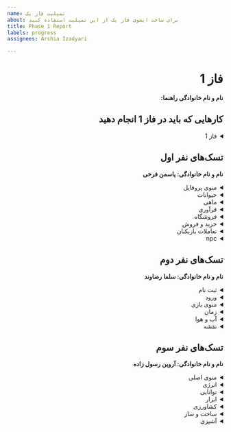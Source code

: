 ```yaml
---
name: تمپلیت فاز یک
about: برای ساخت ایشوی فاز یک از این تمپلیت استفاده کنید
title: Phase 1 Report
labels: progress
assignees: Arshia Izadyari

---
```


<div dir="rtl" align='right'>

# فاز 1
**نام و نام خانوادگی راهنما:**

## کارهایی که باید در فاز 1 انجام دهید

<details>
  <summary>فاز 1</summary>

- موارد پیاده سازی فاز اول پروژه
  
  <div  dir="ltr" align='right'>
  
  1. [ ] شروع نشده
  2. [x] در حال انجام
  3. [ ] تمام شده
     </div>
</details>

## تسک‌های نفر اول

  **نام و نام خانوادگی: یاسمن فرخی**
<details>
  <summary>منوی پروفایل</summary>

  <div dir="ltr" align='right'>

1. [ ] شروع نشده
2. [ ] در حال انجام
3. [x] تمام شده
  </div>
</details>

<details>
  <summary>حیوانات</summary>

  <div dir="ltr" align='right'>

1. [ ] شروع نشده
2. [ ] در حال انجام
3. [x] تمام شده
  </div>
</details>

<details>
  <summary>ماهی</summary>

  <div dir="ltr" align='right'>

1. [ ] شروع نشده
2. [ ] در حال انجام
3. [x] تمام شده
  </div>
</details>

<details>
  <summary>فرآوری</summary>

  <div dir="ltr" align='right'>

1. [ ] شروع نشده
2. [x] در حال انجام
3. [ ] تمام شده
  </div>
</details>

<details>
  <summary>فروشگاه</summary>

  <div dir="ltr" align='right'>

1. [ ] شروع نشده
2. [x] در حال انجام
3. [ ] تمام شده
  </div>
</details>

<details>
  <summary>خرید و فروش</summary>

  <div dir="ltr" align='right'>

1. [x] شروع نشده
2. [ ] در حال انجام
3. [ ] تمام شده
  </div>
</details>

<details>
  <summary>تعاملات بازیکنان</summary>

  <div dir="ltr" align='right'>

1. [ ] شروع نشده
2. [ ] در حال انجام
3. [x] تمام شده
  </div>
</details>

<details>
  <summary>npc</summary>

  <div dir="ltr" align='right'>

1. [ ] شروع نشده
2. [ ] در حال انجام
3. [x] تمام شده
  </div>
</details>

## تسک‌های نفر دوم

  **نام و نام خانوادگی: سلما رضاوند**

<details>
  <summary>ثبت نام</summary>

  <div dir="ltr" align='right'>

1. [ ] شروع نشده
2. [ ] در حال انجام
3. [x] تمام شده
  </div>
</details>

<details>
  <summary>ورود</summary>

  <div dir="ltr" align='right'>

1. [ ] شروع نشده
2. [ ] در حال انجام
3. [x] تمام شده
  </div>
</details>

<details>
  <summary>منوی بازی</summary>

  <div dir="ltr" align='right'>

1. [ ] شروع نشده
2. [ ] در حال انجام
3. [ ] تمام شده
  </div>
</details>

<details>
  <summary>زمان</summary>

  <div dir="ltr" align='right'>

1. [ ] شروع نشده
2. [ ] در حال انجام
3. [ ] تمام شده
  </div>
</details>

<details>
  <summary>آب و هوا</summary>

  <div dir="ltr" align='right'>

1. [ ] شروع نشده
2. [ ] در حال انجام
3. [ ] تمام شده
  </div>
</details>

<details>
  <summary>نقشه</summary>

  <div dir="ltr" align='right'>

1. [ ] شروع نشده
2. [ ] در حال انجام
3. [ ] تمام شده
  </div>
</details>

## تسک‌های نفر سوم

  **نام و نام خانوادگی: آروین رسول زاده**
<details>
  <summary>منوی اصلی</summary>

  <div dir="ltr" align='right'>

1. [ ] شروع نشده
2. [ ] در حال انجام
3. [x] تمام شده
  </div>
</details>

<details>
  <summary>انرژی</summary>

  <div dir="ltr" align='right'>

1. [ ] شروع نشده
2. [ ] در حال انجام
3. [x] تمام شده
  </div>
</details>

<details>
  <summary>توانایی</summary>

  <div dir="ltr" align='right'>

1. [ ] شروع نشده
2. [ ] در حال انجام
3. [ ] تمام شده
  </div>
</details>

<details>
  <summary>ابزار</summary>

  <div dir="ltr" align='right'>

1. [ ] شروع نشده
2. [ ] در حال انجام
3. [ ] تمام شده
  </div>
</details>

<details>
  <summary>کشاورزی</summary>

  <div dir="ltr" align='right'>

1. [ ] شروع نشده
2. [ ] در حال انجام
3. [ ] تمام شده
  </div>
</details>

<details>
  <summary>ساخت و ساز</summary>

  <div dir="ltr" align='right'>

1. [ ] شروع نشده
2. [ ] در حال انجام
3. [ ] تمام شده
  </div>
</details>

<details>
  <summary>آشپزی</summary>

  <div dir="ltr" align='right'>

1. [ ] شروع نشده
2. [ ] در حال انجام
3. [ ] تمام شده
  </div>
</details>

</div>
